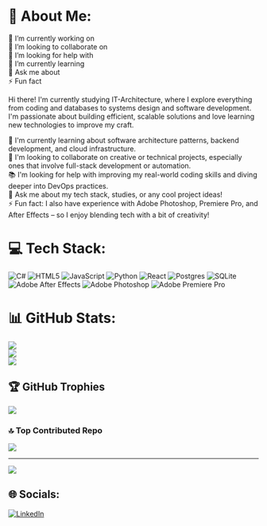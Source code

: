 # 💫 About Me:
🔭 I’m currently working on<br>👯 I’m looking to collaborate on<br>🤝 I’m looking for help with<br>🌱 I’m currently learning<br>💬 Ask me about<br>⚡ Fun fact


Hi there! I'm currently studying IT-Architecture, where I explore everything from coding and databases to systems design and software development.
I'm passionate about building efficient, scalable solutions and love learning new technologies to improve my craft. <br>

🧠 I'm currently learning about software architecture patterns, backend development, and cloud infrastructure.<br>
🤝 I'm looking to collaborate on creative or technical projects, especially ones that involve full-stack development or automation.<br>
📚 I'm looking for help with improving my real-world coding skills and diving deeper into DevOps practices.<br>
💬 Ask me about my tech stack, studies, or any cool project ideas!<br>
⚡ Fun fact: I also have experience with Adobe Photoshop, Premiere Pro, and After Effects – so I enjoy blending tech with a bit of creativity!<br>

# 💻 Tech Stack:
![C#](https://img.shields.io/badge/c%23-%23239120.svg?style=for-the-badge&logo=csharp&logoColor=white) ![HTML5](https://img.shields.io/badge/html5-%23E34F26.svg?style=for-the-badge&logo=html5&logoColor=white) ![JavaScript](https://img.shields.io/badge/javascript-%23323330.svg?style=for-the-badge&logo=javascript&logoColor=%23F7DF1E) ![Python](https://img.shields.io/badge/python-3670A0?style=for-the-badge&logo=python&logoColor=ffdd54) ![React](https://img.shields.io/badge/react-%2320232a.svg?style=for-the-badge&logo=react&logoColor=%2361DAFB) ![Postgres](https://img.shields.io/badge/postgres-%23316192.svg?style=for-the-badge&logo=postgresql&logoColor=white) ![SQLite](https://img.shields.io/badge/sqlite-%2307405e.svg?style=for-the-badge&logo=sqlite&logoColor=white) ![Adobe After Effects](https://img.shields.io/badge/Adobe%20After%20Effects-9999FF.svg?style=for-the-badge&logo=Adobe%20After%20Effects&logoColor=white) ![Adobe Photoshop](https://img.shields.io/badge/adobe%20photoshop-%2331A8FF.svg?style=for-the-badge&logo=adobe%20photoshop&logoColor=white) ![Adobe Premiere Pro](https://img.shields.io/badge/Adobe%20Premiere%20Pro-9999FF.svg?style=for-the-badge&logo=Adobe%20Premiere%20Pro&logoColor=white)
# 📊 GitHub Stats:
![](https://github-readme-stats.vercel.app/api?username=Nikolajlovbjerg&theme=dark&hide_border=true&include_all_commits=false&count_private=false)<br/>
![](https://nirzak-streak-stats.vercel.app/?user=Nikolajlovbjerg&theme=dark&hide_border=true)<br/>
![](https://github-readme-stats.vercel.app/api/top-langs/?username=Nikolajlovbjerg&theme=dark&hide_border=true&include_all_commits=false&count_private=false&layout=compact)

## 🏆 GitHub Trophies
![](https://github-profile-trophy.vercel.app/?username=Nikolajlovbjerg&theme=nord&no-frame=true&no-bg=true&margin-w=4)

### 🔝 Top Contributed Repo
![](https://github-contributor-stats.vercel.app/api?username=Nikolajlovbjerg&limit=5&theme=dark&combine_all_yearly_contributions=true)

---
[![](https://visitcount.itsvg.in/api?id=Nikolajlovbjerg&icon=8&color=12)](https://visitcount.itsvg.in)

## 🌐 Socials:
[![LinkedIn](https://img.shields.io/badge/LinkedIn-%230077B5.svg?logo=linkedin&logoColor=white)](https://linkedin.com/in/www.linkedin.com/in/nikolaj-løvbjerg-987057283) 
